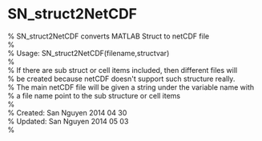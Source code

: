 SN_struct2NetCDF
================
% SN_struct2NetCDF converts MATLAB Struct to netCDF file<br/>
%<br/>
% Usage: SN_struct2NetCDF(filename,structvar)<br/>
%<br/>
% If there are sub struct or cell items included, then different files will<br/>
% be created because netCDF doesn't support such structure really.<br/>
% The main netCDF file will be given a string under the variable name with<br/>
% a file name point to the sub structure or cell items<br/>
%<br/>
% Created: San Nguyen 2014 04 30<br/>
% Updated: San Nguyen 2014 05 03<br/>
%
